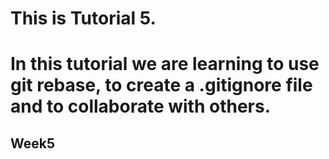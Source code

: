 # This is Tutorial 5.
# In this tutorial we are learning to use git rebase, to create a .gitignore file and to collaborate with others.

## Week5